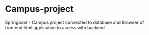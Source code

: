 # Campus-project
Springboot - Campus project  connected to database and Browser of frontend html application to access with backend
